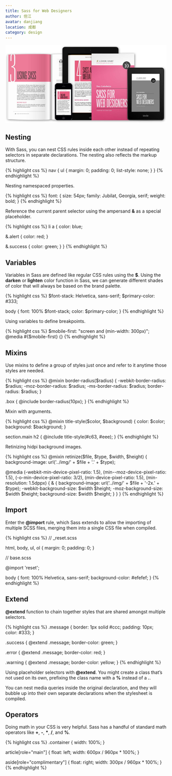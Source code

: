 ```yaml
---
title: Sass for Web Designers
author: 但江
avatar: danjiang
location: 成都 
category: design
---
```


![Sass for Web Designers](/images/sass-for-web-designers.jpg)

## Nesting

With Sass, you can nest CSS rules inside each other instead of repeating selectors in separate declarations. The nesting also reflects the markup structure.

{% highlight css %}
nav {
  ul {
    margin: 0;
    padding: 0;
    list-style: none;
  }
}
{% endhighlight %}

Nesting namespaced properties.

{% highlight css %}
font: {
  size: 54px;
  family: Jubilat, Georgia, serif;
  weight: bold;
}
{% endhighlight %}

Reference the current parent selector using the ampersand **&** as a special placeholder.

{% highlight css %}
li a {
  color: blue;

  &.alert {
    color: red;
  }

  &.success {
    color: green;
  }
}
{% endhighlight %}

## Variables

Variables in Sass are defined like regular CSS rules using the **$**. Using the **darken** or **lighten** color function in Sass, we can generate different shades of color that will always be based on the brand palette.

{% highlight css %}
$font-stack: Helvetica, sans-serif;
$primary-color: #333;

body {
  font: 100% $font-stack;
  color: $primary-color;
}
{% endhighlight %}

Using variables to define breakpoints.

{% highlight css %}
$mobile-first: "screen and (min-width: 300px)";
@media #{$mobile-first} {}
{% endhighlight %}

## Mixins

Use mixins to define a group of styles just once and refer to it anytime those styles are needed.

{% highlight css %}
@mixin border-radius($radius) {
  -webkit-border-radius: $radius;
     -moz-border-radius: $radius;
      -ms-border-radius: $radius;
          border-radius: $radius;
}

.box { @include border-radius(10px); }
{% endhighlight %}

Mixin with arguments.

{% highlight css %}
@mixin title-style($color, $background) {
  color: $color;
  background: $background;
}

section.main h2 {
  @include title-style(#c63, #eee);
}
{% endhighlight %}

Retinizing hidpi background images.

{% highlight css %}
@mixin retinize($file, $type, $width, $height) {
  background-image: url('../img/' + $file + '.' + $type);

  @media (-webkit-min-device-pixel-ratio: 1.5),
         (min--moz-device-pixel-ratio: 1.5),
         (-o-min-device-pixel-ratio: 3/2),
         (min-device-pixel-ratio: 1.5),
         (min-resolution: 1.5dppx) {
    & {
      background-image: url('../img/' + $file + '-2x.' + $type);
      -webkit-background-size: $width $height;
         -moz-background-size: $width $height;
              background-size: $width $height;
    }
  }
}
{% endhighlight %}

## Import

Enter the **@import** rule, which Sass extends to allow the importing of multiple SCSS files, merging them into a single CSS file when compiled.

{% highlight css %}
// _reset.scss

html,
body,
ul,
ol {
   margin: 0;
  padding: 0;
}


// base.scss

@import 'reset';

body {
  font: 100% Helvetica, sans-serif;
  background-color: #efefef;
}
{% endhighlight %}

## Extend

**@extend** function to chain together styles that are shared amongst multiple selectors.

{% highlight css %}
.message {
  border: 1px solid #ccc;
  padding: 10px;
  color: #333;
}

.success {
  @extend .message;
  border-color: green;
}

.error {
  @extend .message;
  border-color: red;
}

.warning {
  @extend .message;
  border-color: yellow;
}
{% endhighlight %}

Using placeholder selectors with **@extend**. You might create a class that’s not used on its own, prefixing the class name with a **%** instead of a **.**.

You can nest media queries inside the original declaration, and they will bubble up into their own separate declarations when the stylesheet is compiled.

## Operators

Doing math in your CSS is very helpful. Sass has a handful of standard math operators like **+**, **-**, **\***, **/**, and **%**.

{% highlight css %}
.container { width: 100%; }

article[role="main"] {
  float: left;
  width: 600px / 960px * 100%;
}

aside[role="complimentary"] {
  float: right;
  width: 300px / 960px * 100%;
}
{% endhighlight %}
